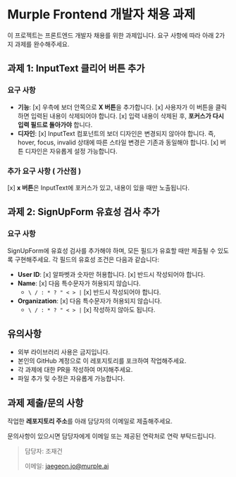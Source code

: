 # Murple Frontend 개발자 채용 과제

이 프로젝트는 프론트엔드 개발자 채용를 위한 과제입니다. 요구 사항에 따라 아래 2가지 과제를 완수해주세요.


## 과제 1: InputText 클리어 버튼 추가

### 요구 사항
- **기능**:
  [x] 우측에 보더 안쪽으로 **X 버튼**을 추가합니다.
  [x] 사용자가 이 버튼을 클릭하면 입력된 내용이 삭제되어야 합니다.
  [x] 입력 내용이 삭제된 후, **포커스가 다시 입력 필드로 돌아가야** 합니다.
- **디자인**:
  [x] InputText 컴포넌트의 보더 디자인은 변경되지 않아야 합니다. 즉, hover, focus, invalid 상태에 따른 스타일 변경은 기존과 동일해야 합니다.
  [x] 버튼 디자인은 자유롭게 설정 가능합니다.

### 추가 요구 사항 ( 가산점 )
[x] **x 버튼**은 InputText에 포커스가 있고, 내용이 있을 때만 노출됩니다.

## 과제 2: SignUpForm 유효성 검사 추가

### 요구 사항

SignUpForm에 유효성 검사를 추가해야 하며, 모든 필드가 유효할 때만 제출될 수 있도록 구현해주세요. 각 필드의 유효성 조건은 다음과 같습니다:
- **User ID**:
  [x] 알파벳과 숫자만 허용합니다.
  [x] 반드시 작성되어야 합니다.
- **Name**:
  [x] 다음 특수문자가 허용되지 않습니다.
    - `\ / : * ? " < > |`
  [x] 반드시 작성되어야 합니다.
- **Organization**:
  [x] 다음 특수문자가 허용되지 않습니다.
    - `\ / : * ? " < > |`
  [x] 작성하지 않아도 됩니다.



## 유의사항
- 외부 라이브러리 사용은 금지입니다.
- 본인의 GitHub 계정으로 이 레포지토리를 포크하여 작업해주세요.
- 각 과제에 대한 PR을 작성하여 머지해주세요.
- 파일 추가 및 수정은 자유롭게 가능합니다.

## 과제 제출/문의 사항
작업한 **레포지토리 주소**를 아래 담당자의 이메일로 제출해주세요.

문의사항이 있으시면 담당자에게 이메일 또는 제공된 연락처로 연락 부탁드립니다.


> 담당자: 조재건
>
> 이메일: jaegeon.jo@murple.ai
